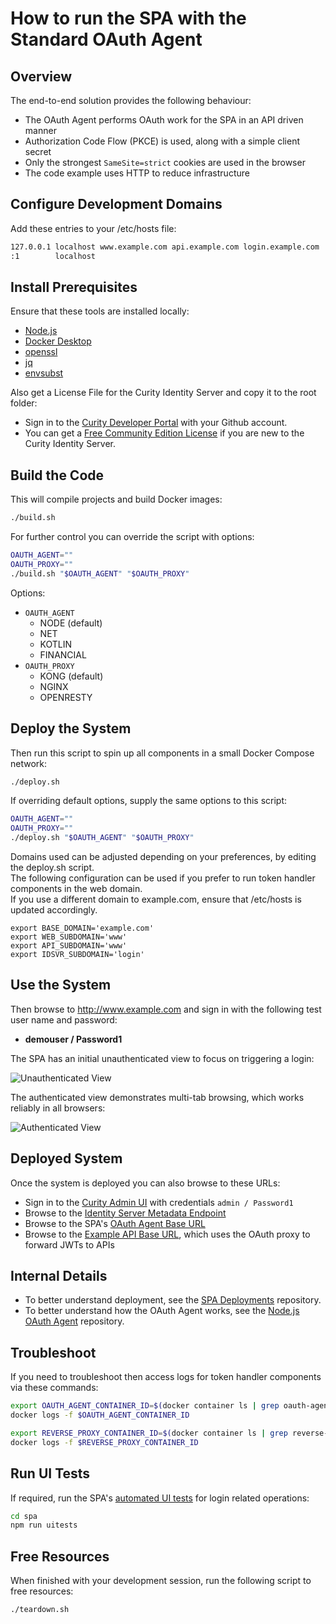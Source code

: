# How to run the SPA with the Standard OAuth Agent

## Overview

The end-to-end solution provides the following behaviour:

- The OAuth Agent performs OAuth work for the SPA in an API driven manner
- Authorization Code Flow (PKCE) is used, along with a simple client secret
- Only the strongest `SameSite=strict` cookies are used in the browser
- The code example uses HTTP to reduce infrastructure

## Configure Development Domains

Add these entries to your /etc/hosts file:

```bash
127.0.0.1 localhost www.example.com api.example.com login.example.com
:1        localhost
```

## Install Prerequisites

Ensure that these tools are installed locally:

- [Node.js](https://nodejs.org/en/download/)
- [Docker Desktop](https://www.docker.com/products/docker-desktop)
- [openssl](https://www.openssl.org/source/)
- [jq](https://stedolan.github.io/jq/download/)
- [envsubst](https://www.gnu.org/software/gettext/)

Also get a License File for the Curity Identity Server and copy it to the root folder:

- Sign in to the [Curity Developer Portal](https://developer.curity.io/) with your Github account.
- You can get a [Free Community Edition License](https://curity.io/product/community/) if you are new to the Curity Identity Server.

## Build the Code

This will compile projects and build Docker images:

```bash
./build.sh
```

For further control you can override the script with options:

```bash
OAUTH_AGENT=""
OAUTH_PROXY=""
./build.sh "$OAUTH_AGENT" "$OAUTH_PROXY" 
```

Options:

- `OAUTH_AGENT`
  - NODE (default)
  - NET
  - KOTLIN
  - FINANCIAL
- `OAUTH_PROXY`
  - KONG (default)
  - NGINX
  - OPENRESTY

## Deploy the System

Then run this script to spin up all components in a small Docker Compose network:

```bash
./deploy.sh
```

If overriding default options, supply the same options to this script: 

```bash
OAUTH_AGENT=""
OAUTH_PROXY=""
./deploy.sh "$OAUTH_AGENT" "$OAUTH_PROXY" 
```

Domains used can be adjusted depending on your preferences, by editing the deploy.sh script.\
The following configuration can be used if you prefer to run token handler components in the web domain.\
If you use a different domain to example.com, ensure that /etc/hosts is updated accordingly.

```text
export BASE_DOMAIN='example.com'
export WEB_SUBDOMAIN='www'
export API_SUBDOMAIN='www'
export IDSVR_SUBDOMAIN='login'
```

## Use the System

Then browse to http://www.example.com and sign in with the following test user name and password:

- **demouser / Password1**

The SPA has an initial unauthenticated view to focus on triggering a login:

![Unauthenticated View](/doc/ui-unauthenticated-standard.png)

The authenticated view demonstrates multi-tab browsing, which works reliably in all browsers:

![Authenticated View](/doc/ui-authenticated-standard.png)

## Deployed System

Once the system is deployed you can also browse to these URLs:

- Sign in to the [Curity Admin UI](https://localhost:6749/admin) with credentials `admin / Password1`
- Browse to the [Identity Server Metadata Endpoint](http://login.example.com:8443/oauth/v2/oauth-anonymous/.well-known/openid-configuration)
- Browse to the SPA's [OAuth Agent Base URL](http://api.example.com/oauth-agent)
- Browse to the [Example API Base URL](http://api.example.com/api), which uses the OAuth proxy to forward JWTs to APIs

## Internal Details

- To better understand deployment, see the [SPA Deployments](https://github.com/curityio/spa-deployments) repository.
- To better understand how the OAuth Agent works, see the [Node.js OAuth Agent](https://github.com/curityio/oauth-agent-node-express) repository.

## Troubleshoot

If you need to troubleshoot then access logs for token handler components via these commands:

```bash
export OAUTH_AGENT_CONTAINER_ID=$(docker container ls | grep oauth-agent | awk '{print $1}')
docker logs -f $OAUTH_AGENT_CONTAINER_ID
```

```bash
export REVERSE_PROXY_CONTAINER_ID=$(docker container ls | grep reverse-proxy | awk '{print $1}')
docker logs -f $REVERSE_PROXY_CONTAINER_ID
```

## Run UI Tests

If required, run the SPA's [automated UI tests](Cypress.md) for login related operations:

```bash
cd spa
npm run uitests
```

## Free Resources

When finished with your development session, run the following script to free resources:

```bash
./teardown.sh
```
